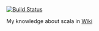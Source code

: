 [![Build Status](https://travis-ci.org/loustler/sKaLa.svg)](https://travis-ci.org/loustler/sKaLa)

My knowledge about scala in [Wiki](wiki)

